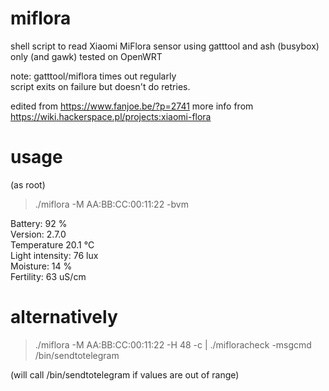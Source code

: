 # miflora
shell script to read Xiaomi MiFlora sensor using gatttool and ash (busybox) only
(and gawk)
tested on OpenWRT 


note:
  gatttool/miflora times out regularly     
  script exits on failure but doesn't do retries.     

edited from https://www.fanjoe.be/?p=2741 
more info from https://wiki.hackerspace.pl/projects:xiaomi-flora 

# usage
(as root)
> ./miflora -M AA:BB:CC:00:11:22 -bvm

Battery: 92 %      
Version: 2.7.0      
Temperature 20.1 °C      
Light intensity: 76 lux     
Moisture: 14 %     
Fertility: 63 uS/cm     

# alternatively

> ./miflora -M AA:BB:CC:00:11:22 -H 48 -c | ./mifloracheck -msgcmd /bin/sendtotelegram

(will call /bin/sendtotelegram if values are out of range)
